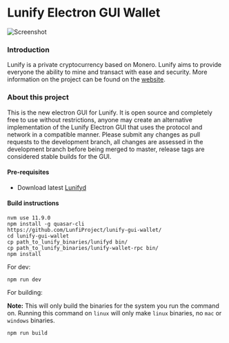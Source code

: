 # Lunify Electron GUI Wallet

![Screenshot](https://i.imgur.com/Gou8OMu.jpg "Screenshot")

### Introduction
Lunify is a private cryptocurrency based on Monero. Lunify aims to provide everyone the ability to mine and transact with ease and security.
More information on the project can be found on the [website](https://lunify.xyz).

### About this project

This is the new electron GUI for Lunify. It is open source and completely free to use without restrictions, anyone may create an alternative implementation of the Lunify Electron GUI that uses the protocol and network in a compatible manner.
Please submit any changes as pull requests to the development branch, all changes are assessed in the development branch before being merged to master, release tags are considered stable builds for the GUI.

#### Pre-requisites
- Download latest [Lunifyd](https://github.com/LunifyProject/Lunify/releases/latest)

#### Build instructions
```
nvm use 11.9.0
npm install -g quasar-cli
https://github.com/LunfiProject/lunify-gui-wallet/
cd lunify-gui-wallet
cp path_to_lunify_binaries/lunifyd bin/
cp path_to_lunify_binaries/lunify-wallet-rpc bin/
npm install
```

For dev:
```
npm run dev
```

For building:

**Note:** This will only build the binaries for the system you run the command on. Running this command on `linux` will only make `linux` binaries, no `mac` or `windows` binaries.
```
npm run build
```